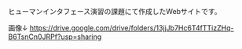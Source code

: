 ヒューマンインタフェース演習の課題にて作成したWebサイトです。

画像↓
https://drive.google.com/drive/folders/13jjJb7Hc6T4fTTizZHq-B6TsnCn0JRPf?usp=sharing
